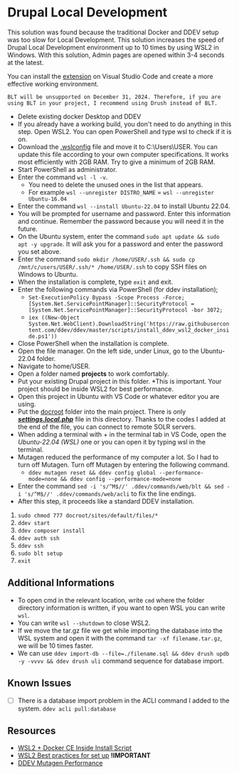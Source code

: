 # Drupal Local Development
This solution was found because the traditional Docker and DDEV setup was too slow for Local Development. This solution increases the speed of Drupal Local Development environment up to 10 times by using WSL2 in Windows. With this solution, Admin pages are opened within 3-4 seconds at the latest.

You can install the [extension](https://marketplace.visualstudio.com/items?itemName=ms-vscode-remote.remote-wsl) on Visual Studio Code and create a more effective working environment.

    BLT will be unsupported on December 31, 2024. Therefore, if you are using BLT in your project, I recommend using Drush instead of BLT.

- Delete existing docker Desktop and DDEV
- If you already have a working build, you don't need to do anything in this step. Open WSL2. You can open PowerShell and type wsl to check if it is on.
- Download the [.wslconfig](.wslconfig) file and move it to C:\Users\USER. You can update this file according to your own computer specifications. It works most efficiently with 2GB RAM. Try to give a minimum of 2GB RAM.
- Start PowerShell as administrator.
- Enter the command ```wsl -l -v```.
  - You need to delete the unused ones in the list that appears.
  - For example ```wsl --unregister DISTRO_NAME``` = ```wsl --unregister Ubuntu-16.04```
- Enter the command ```wsl --install Ubuntu-22.04``` to install Ubuntu 22.04.
- You will be prompted for username and password. Enter this information and continue. Remember the password because you will need it in the future.
- On the Ubuntu system, enter the command ```sudo apt update && sudo apt -y upgrade```. It will ask you for a password and enter the password you set above.
- Enter the command ```sudo mkdir /home/USER/.ssh && sudo cp /mnt/c/users/USER/.ssh/* /home/USER/.ssh``` to copy SSH files on Windows to Ubuntu.
- When the installation is complete, type ```exit``` and exit.
- Enter the following commands via PowerShell (for ddev installation);
  - ```Set-ExecutionPolicy Bypass -Scope Process -Force; [System.Net.ServicePointManager]::SecurityProtocol = [System.Net.ServicePointManager]::SecurityProtocol -bor 3072;```
  - ```iex ((New-Object System.Net.WebClient).DownloadString('https://raw.githubusercontent.com/ddev/ddev/master/scripts/install_ddev_wsl2_docker_inside.ps1'))```
- Close PowerShell when the installation is complete.
- Open the file manager. On the left side, under Linux, go to the Ubuntu-22.04 folder.
- Navigate to home/USER.
- Open a folder named **projects** to work comfortably.
- Put your existing Drupal project in this folder. *This is important. Your project should be inside WSL2 for best performance.
- Open this project in Ubuntu with VS Code or whatever editor you are using.
- Put the [docroot](docroot) folder into the main project. There is only ***[settings.local.php](docroot/sites/default/settings.local.php)*** file in this directory. Thanks to the codes I added at the end of the file, you can connect to remote SOLR servers.
- When adding a terminal with + in the terminal tab in VS Code, open the *Ubuntu-22.04 (WSL)* one or you can open it by typing wsl in the terminal.
- Mutagen reduced the performance of my computer a lot. So I had to turn off Mutagen. Turn off Mutagen by entering the following command.
  - ```ddev mutagen reset && ddev config global --performance-mode=none && ddev config --performance-mode=none```
- Enter the command ```sed -i 's/^M$//' .ddev/commands/web/blt && sed -i 's/^M$//' .ddev/commands/web/acli``` to fix the line endings.
- After this step, it proceeds like a standard DDEV installation.
1) ```sudo chmod 777 docroot/sites/default/files/*```
1) ```ddev start```
1) ```ddev composer install```
1) ```ddev auth ssh```
1) ```ddev ssh```
1) ```sudo blt setup```
1) ```exit```

## Additional Informations
- To open cmd in the relevant location, write ```cmd``` where the folder directory information is written, if you want to open WSL you can write ```wsl```.
- You can write ```wsl --shutdown``` to close WSL2.
- If we move the tar.gz file we get while importing the database into the WSL system and open it with the command ```tar -xf filename.tar.gz```, we will be 10 times faster.
- We can use ```ddev import-db --file=./filename.sql && ddev drush updb -y -vvvv && ddev drush uli``` command sequence for database import.

## Known Issues
- [ ] There is a database import problem in the ACLI command I added to the system. ```ddev acli pull:database```

## Resources
- [WSL2 + Docker CE Inside Install Script](https://ddev.readthedocs.io/en/stable/users/install/ddev-installation/#windows)
- [WSL2 Best practices for set up](https://learn.microsoft.com/en-us/windows/wsl/setup/environment#file-storage) **!IMPORTANT**
- [DDEV Mutagen Performance](https://ddev.readthedocs.io/en/latest/users/install/performance/#mutagen)

